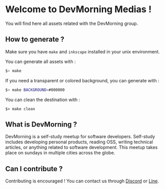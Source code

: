 # Welcome to DevMorning Medias !

You will find here all assets related with the DevMorning group.

## How to generate ?

Make sure you have `make` and `inkscape` installed in your unix environment.

You can generate all assets with :

```bash
$> make
```

If you need a transparent or colored background, you can generate with :

```bash
$> make BACKGROUND=#000000
```

You can clean the destination with :

```
$> make clean
```

## What is DevMorning ?

DevMorning is a self-study meetup for software developers.
Self-study includes developing personal products, reading OSS, writing technical articles, or anything related to software development.
This meetup takes place on sundays in multiple cities across the globe.

## Can I contribute ?

Contributing is encouraged !
You can contact us through [Discord](https://discord.gg/ySBAGfMmYN) or [Line](https://line.me/R/ti/g/HV28i6cjUW).
